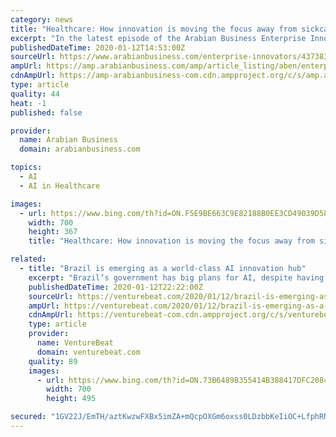 ```yaml
---
category: news
title: "Healthcare: How innovation is moving the focus away from sickcare and bringing it back into the home"
excerpt: "In the latest episode of the Arabian Business Enterprise Innovators Series, in association with UPS, we look at how technological advances are revolutionising and disrupting the $80 billion healthcare sector in the GCC ... leverage the advances in digital health research, such as artificial intelligence, cognitive psychology, blockchain ..."
publishedDateTime: 2020-01-12T14:53:00Z
sourceUrl: https://www.arabianbusiness.com/enterprise-innovators/437383-healthcare-how-innovation-is-moving-the-focus-away-from-sickcare-bringing-it-back-into-the-home
ampUrl: https://amp.arabianbusiness.com/amp/article_listing/aben/enterprise-innovators/437383-healthcare-how-innovation-is-moving-the-focus-away-from-sickcare-bringing-it-back-into-the-home
cdnAmpUrl: https://amp-arabianbusiness-com.cdn.ampproject.org/c/s/amp.arabianbusiness.com/amp/article_listing/aben/enterprise-innovators/437383-healthcare-how-innovation-is-moving-the-focus-away-from-sickcare-bringing-it-back-into-the-home
type: article
quality: 44
heat: -1
published: false

provider:
  name: Arabian Business
  domain: arabianbusiness.com

topics:
  - AI
  - AI in Healthcare

images:
  - url: https://www.bing.com/th?id=ON.F5E9BE663C9E82188B0EE3CD49039D58
    width: 700
    height: 367
    title: "Healthcare: How innovation is moving the focus away from sickcare and bringing it back into the home"

related:
  - title: "Brazil is emerging as a world-class AI innovation hub"
    excerpt: "Brazil’s government has big plans for AI, despite having come late to the party. In Oxford Insights’ AI Readiness Index 2019, Brazil was ranked 40 out of 192 countries, a sign that the South American powerhouse is moving up in the AI world. The report looks at how ready countries are to take advantage of the AI technologies PwC forecasts ..."
    publishedDateTime: 2020-01-12T22:22:00Z
    sourceUrl: https://venturebeat.com/2020/01/12/brazil-is-emerging-as-a-world-class-ai-innovation-hub/
    ampUrl: https://venturebeat.com/2020/01/12/brazil-is-emerging-as-a-world-class-ai-innovation-hub/amp/
    cdnAmpUrl: https://venturebeat-com.cdn.ampproject.org/c/s/venturebeat.com/2020/01/12/brazil-is-emerging-as-a-world-class-ai-innovation-hub/amp/
    type: article
    provider:
      name: VentureBeat
      domain: venturebeat.com
    quality: 89
    images:
      - url: https://www.bing.com/th?id=ON.73B6489B355414B388417DFC2084C8A6
        width: 700
        height: 495

secured: "1GV22J/EmTH/aztKwzwFXBx5imZA+mQcpOXGm6oxss0LDzbbKeIiOC+LfphRNUDLJozrspoPBc5ssCTN/xeRK2d/X3/hSteWLMnf2Zwc3GLFRt0DdZMAOgjK6E6RDagAXNnDdwgWvycuRY/N4kDLFLzG/Pt60HedHqCdJj4d0kDhuTAsvD93tTKDT33oITJL2YrzJpBCtSPZiU2MMbsbMrKoBwKUNPdh0EAe/Uf9TBC9Es1SJk53b9nyLKmcQ3zqBi/s6iGiVpMOQEyYgnB10w==;KeS4qLmHv5zhoBb3DWOhqg=="
---
```


